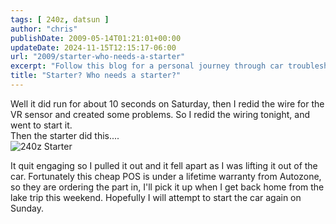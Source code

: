 ```yaml
---
tags: [ 240z, datsun ]
author: "chris"
publishDate: 2009-05-14T01:21:01+00:00
updateDate: 2024-11-15T12:15:17-06:00
url: "2009/starter-who-needs-a-starter"
excerpt: "Follow this blog for a personal journey through car troubleshooting, covering starter issues, VR sensor wiring, and dealing with warranties."
title: "Starter? Who needs a starter?"
---
```


Well it did run for about 10 seconds on Saturday, then I redid the wire for the VR sensor and created some problems. So I redid the wiring tonight, and went to start it.   
Then the starter did this....    
<img border="0" alt="240z Starter" src="https://farm3.static.flickr.com/2196/3529003195_f86d5d45e1.jpg?v=0" /> 

It quit engaging so I pulled it out and it fell apart as I was lifting it out of the car. Fortunately this cheap POS is under a lifetime warranty from Autozone, so they are ordering the part in, I'll pick it up when I get back home from the lake trip this weekend. Hopefully I will attempt to start the car again on Sunday.
